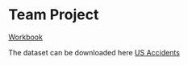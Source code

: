 # Team Project 

[Workbook](https://github.com/narensulegai/project-255/blob/main/FinalNotebook.ipynb)


The dataset can be downloaded here [US Accidents](https://www.kaggle.com/sobhanmoosavi/us-accidents/download)

